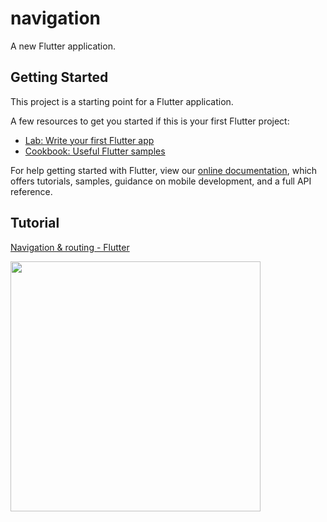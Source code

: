 # navigation

A new Flutter application.

## Getting Started

This project is a starting point for a Flutter application.

A few resources to get you started if this is your first Flutter project:

- [Lab: Write your first Flutter app](https://flutter.dev/docs/get-started/codelab)
- [Cookbook: Useful Flutter samples](https://flutter.dev/docs/cookbook)

For help getting started with Flutter, view our 
[online documentation](https://flutter.dev/docs), which offers tutorials, 
samples, guidance on mobile development, and a full API reference.

## Tutorial

[Navigation & routing \- Flutter](https://flutter.dev/docs/development/ui/navigation)

<img src="https://user-images.githubusercontent.com/18419093/61352441-507f4180-a8a8-11e9-8231-17021f391909.gif" width=400>
